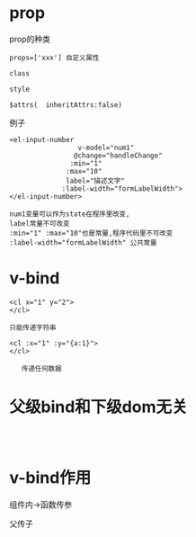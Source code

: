 

# prop

prop的种类

````
props=['xxx'] 自定义属性

class

style

$attrs(  inheritAttrs:false)

````

例子

```
<el-input-number 
                 v-model="num1" 
                @change="handleChange" 
               :min="1" 
              :max="10" 
              label="描述文字"
             :label-width="formLabelWidth">
</el-input-number>

num1变量可以作为state在程序里改变,
label常量不可改变
:min="1" :max="10"也是常量,程序代码里不可改变
:label-width="formLabelWidth" 公共常量
```



# v-bind



```
<cl x="1" y="2">
</cl>

只能传递字符串
```


```
<cl :x="1" :y="{a:1}">
</cl>

   传递任何数据
```
# 父级bind和下级dom无关

```



```

# v-bind作用

组件内->函数传参

父传子